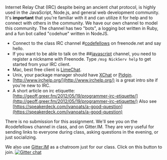 Internet Relay Chat (IRC) despite being an ancient chat protocol, is highly
 used in the JavaScript, Node.js, and general web development community. It's
 __important__ that you're familiar with it and can utilize it for help and to 
 connect with others in the community. We have our own channel to model this 
 community. The channel has two "bots", a logging bot written in Ruby, and a fun
 bot called "codehue" written in NodeJS.
 
  * Connect to the class IRC channel #[codefellows](http://webchat.freenode.net/?channels=%23codefellows&uio=d4)
  on freenode.net and say hello.
  * If you want to be able to talk on the ##[javascript](http://webchat.freenode.net/?channels=%23%23javascript&uio=d4)
   channel, you need to register a nickname with Freenode. Type
    `/msg NickServ help` to get started from your IRC client.
  * Mac, best free client is [LimeChat](http://limechat.net/mac/). 
  * Unix, your package manager should have [XChat](http://xchat.org/) or
   [Pidgin](http://www.pidgin.im/). 
  * [http://www.irchelp.org/](http://www.irchelp.org/) is a great intro site if
 you're new to IRC.
  * A short article on irc etiquette: [http://geoff.greer.fm/2012/05/19/programmer-irc-etiquette/](http://geoff.greer.fm/2012/05/19/programmer-irc-etiquette/) Also see
 [https://speakerdeck.com/ivanoats/a-good-question](https://speakerdeck.com/ivanoats/a-good-question)

There is no submission for this assignment. We'll see you on the #codefellows
channel in class, and on Gitter.IM. They are very useful for sending links to
everyone during class, asking questions in the evening, or just socializing.

We also use [Gitter.IM](https://badges.gitter.im/codefellows/sea-b15-javascript.png) 
as a chatroom just for our class. Click on this button to join.
[![Gitter chat](https://badges.gitter.im/codefellows/sea-b15-javascript.png)](https://gitter.im/codefellows/sea-b15-javascript)
